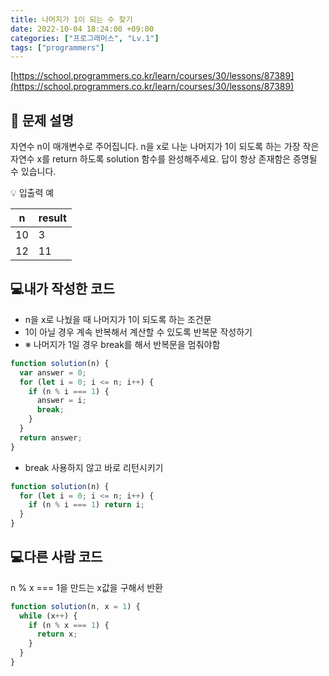 ```yaml
---
title: 나머지가 1이 되는 수 찾기
date: 2022-10-04 18:24:00 +09:00
categories: ["프로그래머스", "Lv.1"]
tags: ["programmers"]
---
```


[https://school.programmers.co.kr/learn/courses/30/lessons/87389](https://school.programmers.co.kr/learn/courses/30/lessons/87389)

## 📔 문제 설명

자연수 n이 매개변수로 주어집니다. n을 x로 나눈 나머지가 1이 되도록 하는 가장 작은 자연수 x를 return 하도록 solution 함수를 완성해주세요. 답이 항상 존재함은 증명될 수 있습니다.

💡 입출력 예

| n   | result |
| --- | ------ |
| 10  | 3      |
| 12  | 11     |

## 💻내가 작성한 코드

- n을 x로 나눴을 때 나머지가 1이 되도록 하는 조건문
- 1이 아닐 경우 계속 반복해서 계산할 수 있도록 반복문 작성하기
- ※ 나머지가 1일 경우 break를 해서 반복문을 멈춰야함

```js
function solution(n) {
  var answer = 0;
  for (let i = 0; i <= n; i++) {
    if (n % i === 1) {
      answer = i;
      break;
    }
  }
  return answer;
}
```

- break 사용하지 않고 바로 리턴시키기

```js
function solution(n) {
  for (let i = 0; i <= n; i++) {
    if (n % i === 1) return i;
  }
}
```

## 💻다른 사람 코드

n % x === 1을 만드는 x값을 구해서 반환

```js
function solution(n, x = 1) {
  while (x++) {
    if (n % x === 1) {
      return x;
    }
  }
}
```

